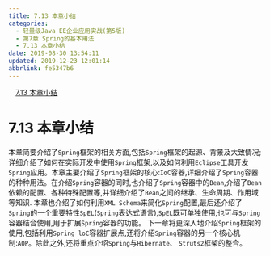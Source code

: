 ```yaml
---
title: 7.13 本章小结
categories: 
  - 轻量级Java EE企业应用实战(第5版)
  - 第7章 Spring的基本用法
  - 7.13 本章小结
date: 2019-08-30 13:54:11
updated: 2019-12-23 12:01:14
abbrlink: fe5347b6
---
```

<div id='my_toc'><a href="/JavaReadingNotes/fe5347b6/#7-13-本章小结" class="header_1">7.13 本章小结</a>&nbsp;<br></div>
<style>.header_1{margin-left: 1em;}.header_2{margin-left: 2em;}.header_3{margin-left: 3em;}.header_4{margin-left: 4em;}.header_5{margin-left: 5em;}.header_6{margin-left: 6em;}</style>
<!--more-->
<script>if (navigator.platform.search('arm')==-1){document.getElementById('my_toc').style.display = 'none';}var e,p = document.getElementsByTagName('p');while (p.length>0) {e = p[0];e.parentElement.removeChild(e);}</script>

<!--end-->
<!--SSTStart-->
# 7.13 本章小结 #
本章简要介绍了`Spring`框架的相关方面,包括`Spring`框架的起源、背景及大致情况;详细介绍了如何在实际开发中使用`Spring`框架,以及如何利用`Eclipse`工具开发`Spring`应用。本章主要介绍了`Spring`框架的核心:`IoC`容器,详细介绍了`Spring`容器的种种用法。在介绍`Spring`容器的同时,也介绍了`Spring`容器中的`Bean`,介绍了`Bean`依赖的配置、各种特殊配置等,并详细介绍了`Bean`之间的继承、生命周期、作用域等知识.
本章也介绍了如何利用`XML Schema`来简化`Spring`配置,最后还介绍了`Spring`的一个重要特性`SpEL`(`Spring`表达式语言),`SpEL`既可单独使用,也可与`Spring`容器结合使用,用于扩展`Spring`容器的功能。
下一章将更深入地介绍`Spring`框架的使用,包括利用`Spring loC`容器扩展点,还将介绍`Spring`容器的另一个核心机制:`AOP`。除此之外,还将重点介绍`Spring`与`Hibernate`、 `Struts2`框架的整合。
<!--SSTStop-->

